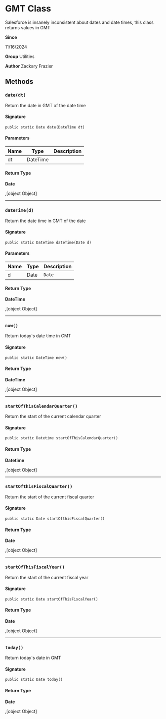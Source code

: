 # GMT Class

Salesforce is insanely inconsistent about dates and date times, this class returns values in GMT

**Since** 

11/16/2024

**Group** Utilities

**Author** Zackary Frazier

## Methods
### `date(dt)`

Return the date in GMT of the date time

#### Signature
```apex
public static Date date(DateTime dt)
```

#### Parameters
| Name | Type | Description |
|------|------|-------------|
| dt | DateTime |  |

#### Return Type
**Date**

,[object Object]

---

### `dateTime(d)`

Return the date time in GMT of the date

#### Signature
```apex
public static DateTime dateTime(Date d)
```

#### Parameters
| Name | Type | Description |
|------|------|-------------|
| d | Date | `Date` |

#### Return Type
**DateTime**

,[object Object]

---

### `now()`

Return today&#x27;s date time in GMT

#### Signature
```apex
public static DateTime now()
```

#### Return Type
**DateTime**

,[object Object]

---

### `startOfThisCalendarQuarter()`

Return the start of the current calendar quarter

#### Signature
```apex
public static Datetime startOfThisCalendarQuarter()
```

#### Return Type
**Datetime**

,[object Object]

---

### `startOfthisFiscalQuarter()`

Return the start of the current fiscal quarter

#### Signature
```apex
public static Date startOfthisFiscalQuarter()
```

#### Return Type
**Date**

,[object Object]

---

### `startOfThisFiscalYear()`

Return the start of the current fiscal year

#### Signature
```apex
public static Date startOfThisFiscalYear()
```

#### Return Type
**Date**

,[object Object]

---

### `today()`

Return today&#x27;s date in GMT

#### Signature
```apex
public static Date today()
```

#### Return Type
**Date**

,[object Object]
